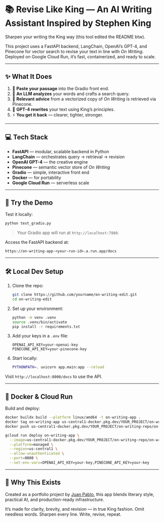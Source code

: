 # 📚 Revise Like King — An AI Writing Assistant Inspired by Stephen King

Sharpen your writing the King way (this tool edited the README btw).

This project uses a FastAPI backend, LangChain, OpenAI’s GPT-4, and Pinecone for vector search to revise your text in line with *On Writing*. Deployed on Google Cloud Run, it’s fast, containerized, and ready to scale.



---

## ✨ What It Does

1. 📝 **Paste your passage** into the Gradio front end.
2. 🧠 **An LLM analyzes** your words and crafts a search query.
3. 📖 **Relevant advice** from a vectorized copy of *On Writing* is retrieved via Pinecone.
4. 🧙 **GPT-4 rewrites** your text using King’s principles.
5. ⚡ **You get it back** — clearer, tighter, stronger.

---

## 💻 Tech Stack

- **FastAPI** — modular, scalable backend in Python
- **LangChain** — orchestrates query → retrieval → revision
- **OpenAI GPT-4** — the creative engine
- **Pinecone** — semantic vector store of *On Writing*
- **Gradio** — simple, interactive front end
- **Docker** — for portability
- **Google Cloud Run** — serverless scale

---

## 🚀 Try the Demo

Test it locally:

```bash
python test_gradio.py
```

> Your Gradio app will run at `http://localhost:7860`.

Access the FastAPI backend at:

```
https://on-writing-app-<your-run-id>.a.run.app/docs
```

---

## 🛠️ Local Dev Setup

1. Clone the repo:
   ```bash
   git clone https://github.com/yourname/on-writing-edit.git
   cd on-writing-edit
   ```

2. Set up your environment:
   ```bash
   python -m venv .venv
   source .venv/bin/activate
   pip install -r requirements.txt
   ```

3. Add your keys in a `.env` file:
   ```
   OPENAI_API_KEY=your-openai-key
   PINECONE_API_KEY=your-pinecone-key
   ```

4. Start locally:
   ```bash
   PYTHONPATH=. uvicorn app.main:app --reload
   ```

Visit `http://localhost:8000/docs` to use the API.

---

## 🐳 Docker & Cloud Run

Build and deploy:

```bash
docker buildx build --platform linux/amd64 -t on-writing-app .
docker tag on-writing-app us-central1-docker.pkg.dev/YOUR_PROJECT/on-writing-repo/on-writing-app
docker push us-central1-docker.pkg.dev/YOUR_PROJECT/on-writing-repo/on-writing-app

gcloud run deploy on-writing-app \
  --image=us-central1-docker.pkg.dev/YOUR_PROJECT/on-writing-repo/on-writing-app \
  --platform=managed \
  --region=us-central1 \
  --allow-unauthenticated \
  --port=8000 \
  --set-env-vars=OPENAI_API_KEY=your-key,PINECONE_API_KEY=your-key
```

---

## 🧠 Why This Exists

Created as a portfolio project by [Juan Pablo](https://github.com/jpz129), this app blends literary style, practical AI, and production-ready infrastructure.

It’s made for clarity, brevity, and revision — in true King fashion. Omit needless words. Sharpen every line. Write, revise, repeat.